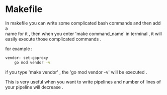 # Makefile

In makefile you can write some complicated bash commands and then add a \
name for it , then when you enter 'make command_name' in terminal , it will
easily execute those complicated commands . 

for example : 
```bash
vendor: set-goproxy
	go mod vendor -v
```

if you type 'make vendor' , the 'go mod vendor -v' will be executed . 

This is very useful when you want to write pipelines and number of lines of 
your pipeline will decrease .

